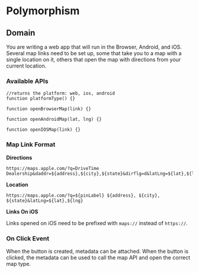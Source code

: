 # Polymorphism

## Domain

You are writing a web app that will run in the Browser, Android, and iOS. Several map links need to be set up, some that take you to a map with a single location on it, others that open the map with directions from your current location.

### Available APIs
```
//returns the platform: web, ios, android
function platformType() {} 

function openBrowserMap(link) {}

function openAndroidMap(lat, lng) {}

function openIOSMap(link) {}
```

### Map Link Format

**Directions**

```
https://maps.apple.com/?q=DriveTime Dealership&daddr=${address},${city},${state}&dirflg=d&latLng=${lat},${lng}
```

**Location**

```
https://maps.apple.com/?q=${pinLabel} ${address}, ${city}, ${state}&latLng=${lat},${lng}
```

**Links On iOS**

Links opened on iOS need to be prefixed with `maps://` instead of `https://`.

### On Click Event

When the button is created, metadata can be attached. When the button is clicked, the metadata can be used to call the map API and open the correct map type.
